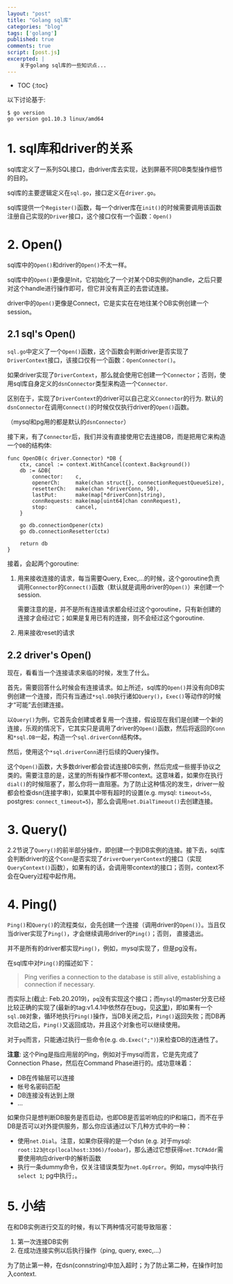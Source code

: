 ```yaml
---
layout: "post"
title: "Golang sql库"
categories: "blog"
tags: ['golang']
published: true
comments: true
script: [post.js]
excerpted: |
    关于golang sql库的一些知识点...
---
```


* TOC
{:toc}

以下讨论基于:

    $ go version
    go version go1.10.3 linux/amd64

# 1. sql库和driver的关系

sql库定义了一系列SQL接口，由driver库去实现，达到屏蔽不同DB类型操作细节的目的。

sql库的主要逻辑定义在`sql.go`，接口定义在`driver.go`。

sql库提供一个`Register()`函数，每一个driver库在`init()`的时候需要调用该函数注册自己实现的`Driver`接口，这个接口仅有一个函数：`Open()`

# 2. Open()

sql库中的`Open()`和driver的`Open()`不太一样。

sql库中的`Open()`更像是Init，它初始化了一个对某个DB实例的handle，之后只要对这个handle进行操作即可，但它并没有真正的去尝试连接。

driver中的`Open()`更像是Connect，它是实实在在地往某个DB实例创建一个session。

## 2.1 sql's Open()

`sql.go`中定义了一个`Open()`函数，这个函数会判断driver是否实现了`DriverContext`接口，该接口仅有一个函数：`OpenConnector()`。

如果driver实现了`DriverContext`，那么就会使用它创建一个`Connector`；否则，使用sql库自身定义的`dsnConnector`类型来构造一个`Connector`.

区别在于，实现了`DriverContext`的driver可以自己定义`Connector`的行为. 默认的`dsnConnector`在调用`Connect()`的时候仅仅执行driver的`Open()`函数。

（mysql和pg用的都是默认的`dsnConnector`）

接下来，有了`Connector`后，我们并没有直接使用它去连接DB，而是把用它来构造一个`DB`的结构体:

    func OpenDB(c driver.Connector) *DB {
        ctx, cancel := context.WithCancel(context.Background())
        db := &DB{
            connector:    c,
            openerCh:     make(chan struct{}, connectionRequestQueueSize),
            resetterCh:   make(chan *driverConn, 50),
            lastPut:      make(map[*driverConn]string),
            connRequests: make(map[uint64]chan connRequest),
            stop:         cancel,
        }

        go db.connectionOpener(ctx)
        go db.connectionResetter(ctx)

        return db
    }

接着，会起两个goroutine:

1. 用来接收连接的请求，每当需要Query, Exec,...的时候，这个goroutine负责调用`Connector`的`Connect()`函数（默认就是调用driver的`Open()`）来创建一个session. 

    需要注意的是，并不是所有连接请求都会经过这个goroutine，只有新创建的连接才会经过它；如果是复用已有的连接，则不会经过这个goroutine.

2. 用来接收reset的请求

## 2.2 driver's Open()

现在，看看当一个连接请求来临的时候，发生了什么。

首先，需要回答什么时候会有连接请求。如上所述，sql库的`Open()`并没有向DB实例创建一个连接，而只有当通过`*sql.DB`执行诸如`Query()`，`Exec()`等动作的时候才“可能”去创建连接。

以`Query()`为例，它首先会创建或者复用一个连接，假设现在我们是创建一个新的连接，乐观的情况下，它其实只是调用了driver的`Open()`函数，然后将返回的`Conn`和`*sql.DB`一起，构造一个`sql.driverConn`结构体。

然后，使用这个`*sql.driverConn`进行后续的Query操作。

这个`Open()`函数，大多数driver都会尝试连接DB实例，然后完成一些握手协议之类的。需要注意的是，这里的所有操作都不带context。这意味着，如果你在执行`dial()`的时候阻塞了，那么你将一直阻塞。为了防止这种情况的发生，driver一般都会检查dsn(连接字串)，如果其中带有超时的设置(e.g. mysql: `timeout=5s`, postgres: `connect_timeout=5`)，那么会调用`net.DialTimeout()`去创建连接。

# 3. Query()

2.2节说了`Query()`的前半部分操作，即创建一个到DB实例的连接。接下去，sql库会判断driver的这个`Conn`是否实现了`driverQueryerContext`的接口（实现`QueryContext()`函数），如果有的话，会调用带context的接口；否则，context不会在Query过程中起作用。

# 4. Ping()

`Ping()`和`Query()`的流程类似，会先创建一个连接（调用driver的`Open()`）。当且仅当driver实现了`Ping()`，才会继续调用driver的`Ping()`；否则， 直接退出。

并不是所有的driver都实现`Ping()`，例如，mysql实现了，但是pg没有。

在sql库中对`Ping()`的描述如下：

> Ping verifies a connection to the database is still alive, establishing a connection if necessary.

而实际上(截止: Feb.20.2019)，`pq`没有实现这个接口；而`mysql`的master分支已经比较正确的实现了(最新的tag:v1.4.1中依然存在bug，见[这里](https://github.com/go-sql-driver/mysql/pull/875))，即如果有一个`sql.DB`对象，循环地执行`Ping()`操作，当DB关闭之后，`Ping()`返回失败；而DB再次启动之后，`Ping()`又返回成功，并且这个对象也可以继续使用。

对于`pq`而言，只能通过执行一些命令(e.g. `db.Exec(";")`)来检查DB的连通性了。

**注意**: 这个Ping是指应用层的Ping，例如对于mysql而言，它是先完成了Connection Phase，然后在Command Phase进行的。成功意味着：

- DB在传输层可以连接
- 帐号名密码匹配
- DB连接没有达到上限
- ...

如果你只是想判断DB服务是否启动，也即DB是否监听响应的IP和端口，而不在乎DB是否可以对外提供服务，那么你应该通过以下几种方式中的一种：

- 使用`net.Dial`。注意，如果你获得的是一个dsn (e.g. 对于mysql: `root:123@tcp(localhost:3306)/foobar`)，那么通过它想获得`net.TCPAddr`需要使用响应driver中的解析函数
- 执行一条dummy命令，仅关注错误类型为`net.OpError`。例如，mysql中执行`select 1`; pg中执行`;`。

# 5. 小结

在和DB实例进行交互的时候，有以下两种情况可能导致阻塞：

1. 第一次连接DB实例
2. 在成功连接实例以后执行操作（ping, query, exec,...）

为了防止第一种，在dsn(connstring)中加入超时；为了防止第二种，在操作时加入context.

